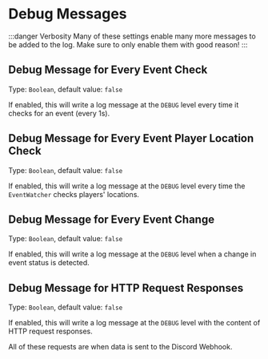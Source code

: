 # Debug Messages

:::danger Verbosity
Many of these settings enable many more messages to be added to the log. Make sure to only enable them with good reason!
:::

## Debug Message for Every Event Check

Type: `Boolean`, default value: `false`

If enabled, this will write a log message at the `DEBUG` level every time it checks for an event (every 1s).

## Debug Message for Every Event Player Location Check

Type: `Boolean`, default value: `false`

If enabled, this will write a log message at the `DEBUG` level every time the `EventWatcher` checks players' locations.

## Debug Message for Every Event Change

Type: `Boolean`, default value: `false`

If enabled, this will write a log message at the `DEBUG` level when a change in event status is detected.

## Debug Message for HTTP Request Responses

Type: `Boolean`, default value: `false`

If enabled, this will write a log message at the `DEBUG` level with the content of HTTP request responses.

All of these requests are when data is sent to the Discord Webhook.
